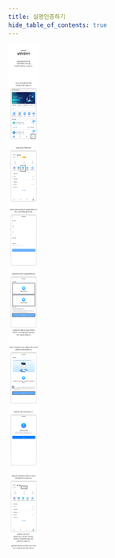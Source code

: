 ```yaml
---
title: 실명인증하기
hide_table_of_contents: true
---
```


[//]: # (实名认证)

![alt 属性文本](../../../../../../static/img/beginner/guide/kyc.jpg)